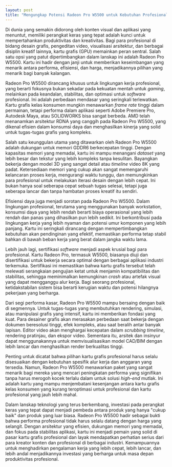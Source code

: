 ```yaml
---
layout: post
title: "Mengungkap Potensi Radeon Pro W5500 untuk Kebutuhan Profesional"
---
```


Di dunia yang semakin didorong oleh konten visual dan aplikasi yang menuntut, memiliki perangkat keras yang tepat adalah kunci untuk mempertahankan produktivitas dan kreativitas. Bagi para profesional di bidang desain grafis, pengeditan video, visualisasi arsitektur, dan berbagai disiplin kreatif lainnya, kartu grafis (GPU) memainkan peran sentral. Salah satu opsi yang patut dipertimbangkan dalam lanskap ini adalah Radeon Pro W5500. Kartu ini hadir dengan janji untuk memberikan keseimbangan yang menarik antara performa, efisiensi, dan harga, menjadikannya pilihan yang menarik bagi banyak kalangan.

Radeon Pro W5500 dirancang khusus untuk lingkungan kerja profesional, yang berarti fokusnya bukan sekadar pada kekuatan mentah untuk *gaming*, melainkan pada keandalan, stabilitas, dan optimasi untuk *software* profesional. Ini adalah perbedaan mendasar yang seringkali terlewatkan. Kartu grafis kelas konsumen mungkin menawarkan *frame rate* tinggi dalam permainan, tetapi performa dalam aplikasi seperti Adobe Premiere Pro, Autodesk Maya, atau SOLIDWORKS bisa sangat berbeda. AMD telah menanamkan arsitektur RDNA yang canggih pada Radeon Pro W5500, yang dikenal efisien dalam konsumsi daya dan menghasilkan kinerja yang solid untuk tugas-tugas grafis yang kompleks.

Salah satu keunggulan utama yang ditawarkan oleh Radeon Pro W5500 adalah dukungan untuk memori GDDR6 berkecepatan tinggi. Dengan kapasitas memori yang memadai, kartu ini mampu menangani *dataset* yang lebih besar dan tekstur yang lebih kompleks tanpa kesulitan. Bayangkan bekerja dengan model 3D yang sangat detail atau *timeline* video 8K yang padat. Ketersediaan memori yang cukup akan sangat memengaruhi kelancaran proses kerja, mengurangi waktu tunggu, dan memungkinkan para profesional untuk melakukan iterasi desain dengan lebih cepat. Ini bukan hanya soal seberapa cepat sebuah tugas selesai, tetapi juga seberapa lancar dan tanpa hambatan proses kreatif itu sendiri.

Efisiensi daya juga menjadi sorotan pada Radeon Pro W5500. Dalam lingkungan profesional, terutama yang menggunakan banyak workstation, konsumsi daya yang lebih rendah berarti biaya operasional yang lebih rendah dan panas yang dihasilkan pun lebih sedikit. Ini berkontribusi pada lingkungan kerja yang lebih nyaman dan potensi umur komponen yang lebih panjang. Kartu ini seringkali dirancang dengan mempertimbangkan kebutuhan akan pendinginan yang efektif, memastikan performa tetap stabil bahkan di bawah beban kerja yang berat dalam jangka waktu lama.

Lebih jauh lagi, sertifikasi *software* menjadi aspek krusial bagi para profesional. Kartu Radeon Pro, termasuk W5500, biasanya diuji dan disertifikasi untuk bekerja secara optimal dengan berbagai aplikasi industri terkemuka. Sertifikasi ini memastikan bahwa kartu grafis tersebut telah melewati serangkaian pengujian ketat untuk menjamin kompatibilitas dan stabilitas, sehingga meminimalkan kemungkinan *crash* atau artefak visual yang dapat mengganggu alur kerja. Bagi seorang profesional, ketidakstabilan sistem bisa berarti kerugian waktu dan potensi hilangnya pekerjaan yang berharga.

Dari segi performa kasar, Radeon Pro W5500 mampu bersaing dengan baik di segmennya. Untuk tugas-tugas yang membutuhkan rendering, simulasi, atau manipulasi grafis yang intensif, kartu ini memberikan fondasi yang kuat. Para desainer grafis akan merasakan perbedaan saat bekerja dengan dokumen beresolusi tinggi, efek kompleks, atau saat beralih antar banyak lapisan. Editor video akan menghargai kecepatan dalam *scrubbing timeline*, rendering pratinjau, dan ekspor video. Sementara itu, arsitek dan insinyur dapat menggunakannya untuk memvisualisasikan model CAD/BIM dengan lebih lancar dan menghasilkan render berkualitas tinggi.

Penting untuk dicatat bahwa pilihan kartu grafis profesional harus selalu disesuaikan dengan kebutuhan spesifik alur kerja dan anggaran yang tersedia. Namun, Radeon Pro W5500 menawarkan paket yang sangat menarik bagi mereka yang mencari peningkatan performa yang signifikan tanpa harus merogoh kocek terlalu dalam untuk solusi *high-end* mutlak. Ini adalah kartu yang mampu menjembatani kesenjangan antara kartu grafis kelas konsumen yang kurang teroptimasi untuk profesional dan kartu profesional yang jauh lebih mahal.

Dalam lanskap teknologi yang terus berkembang, investasi pada perangkat keras yang tepat dapat menjadi pembeda antara produk yang hanya "cukup baik" dan produk yang luar biasa. Radeon Pro W5500 hadir sebagai bukti bahwa performa profesional tidak harus selalu datang dengan harga yang selangit. Dengan arsitektur yang efisien, dukungan memori yang memadai, dan fokus pada stabilitas aplikasi, kartu ini menjadi pemain yang solid di pasar kartu grafis profesional dan layak mendapatkan perhatian serius dari para kreator konten dan profesional di berbagai industri. Kemampuannya untuk menghadirkan pengalaman kerja yang lebih cepat, lebih lancar, dan lebih andal menjadikannya investasi yang berharga untuk masa depan produktivitas profesional.
